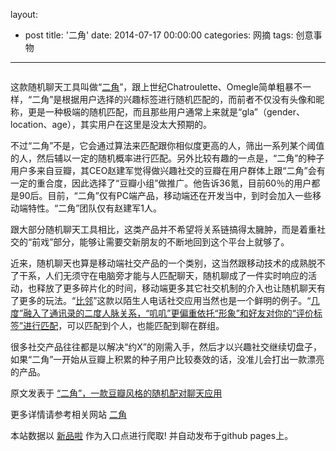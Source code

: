 layout: 
  - post 
title: '二角' 
date: 2014-07-17 00:00:00 
categories: 网摘 
tags: 创意事物 
---

<p><img src="http://a.36krcnd.com/photo/2014/f1fefa9702c26bc9c35a4e58c501bf33.png" alt=""/></p>

<p>这款随机聊天工具叫做“<a target="_blank" data-no-turbolink="true" href="http://www.2jiao.com">二角</a>”，跟上世纪Chatroulette、Omegle简单粗暴不一样，“二角”是根据用户选择的兴趣标签进行随机匹配的，而前者不仅没有头像和昵称，更是一种极端的随机匹配，而且那些用户通常上来就是“gla”（gender、location、age），其实用户在这里是没太大预期的。</p>

<p>不过“二角”不是，它会通过算法来匹配跟你相似度更高的人，筛出一系列某个阈值的人，然后辅以一定的随机概率进行匹配。另外比较有趣的一点是，“二角”的种子用户多来自豆瓣，其CEO赵建军觉得做兴趣社交的豆瓣在用户群体上跟“二角”会有一定的重合度，因此选择了“豆瓣小组”做推广。他告诉<span>36氪</span>，目前60％的用户都是90后。目前，“二角”仅有PC端产品，移动端还在开发当中，到时会加入一些移动端特性。“二角”团队仅有赵建军1人。</p>

<p>跟大部分随机聊天工具相比，这类产品并不希望将关系链搞得太臃肿，而是着重社交的“前戏”部分，能够让需要交新朋友的不断地回到这个平台上就够了。</p>

<p>近来，随机聊天也算是移动端社交产品的一个类别，这当然跟移动技术的成熟脱不了干系，人们无须守在电脑旁才能与人匹配聊天，随机聊成了一件实时响应的活动，也释放了更多碎片化的时间，移动端更多其它社交机制的介入也让随机聊天有了更多的玩法。“<a target="_blank" data-no-turbolink="true" href="http://www.36kr.com/p/212613.html">比邻</a>”这款以陌生人电话社交应用当然也是一个鲜明的例子。“<a target="_blank" data-no-turbolink="true" href="http://www.36kr.com/p/213157.html">几度”融入了通讯录的二度人脉关系，“叽叽”更偏重依托“形象”和好友对你的“评价标签”进行匹配</a>，可以匹配到个人，也能匹配到聊在群组。</p>

<p>很多社交产品往往都是以解决“约X”的刚需入手，然后才以兴趣社交继续切盘子，如果“二角”一开始从豆瓣上积累的种子用户比较奏效的话，没准儿会打出一款漂亮的产品。</p>
					<p></p>
					<p></p>  



原文发表于 [“二角”，一款豆瓣风格的随机配对聊天应用](http://www.36kr.com/p/213802.html)  

更多详情请参考相关网站 [二角](http://www.2jiao.com/)  

本站数据以 [新品啦](http://xinpinla.com/) 作为入口点进行爬取! 并自动发布于github pages上。  
